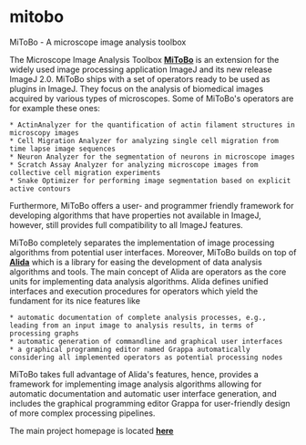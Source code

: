 # mitobo
MiToBo - A microscope image analysis toolbox

The Microscope Image Analysis Toolbox [**MiToBo**](http://www.informatik.uni-halle.de/mitobo) 
is an extension for the widely used image processing application ImageJ and its new release ImageJ 2.0.
MiToBo ships with a set of operators ready to be used as plugins in ImageJ. They focus on the analysis of biomedical images acquired by various types of microscopes.
Some of MiToBo's operators are for example these ones:

    * ActinAnalyzer for the quantification of actin filament structures in microscopy images
    * Cell Migration Analyzer for analyzing single cell migration from time lapse image sequences
    * Neuron Analyzer for the segmentation of neurons in microscope images
    * Scratch Assay Analyzer for analyzing microscope images from collective cell migration experiments
    * Snake Optimizer for performing image segmentation based on explicit active contours 

Furthermore, MiToBo offers a user- and programmer friendly framework for developing algorithms that have properties not available in ImageJ,
however, still provides full compatibility to all ImageJ features.

MiToBo completely separates the implementation of image processing algorithms from potential user interfaces.
Moreover, MiToBo builds on top of [**Alida**](http://www.informatik.uni-halle.de/alida)
 which is a library for easing the development of data analysis algorithms and tools.
The main concept of Alida are operators as the core units for implementing data analysis algorithms.
Alida defines unified interfaces and execution procedures for operators which yield the fundament for its nice features like

    * automatic documentation of complete analysis processes, e.g., leading from an input image to analysis results, in terms of processing graphs
    * automatic generation of commandline and graphical user interfaces
    * a graphical programming editor named Grappa automatically considering all implemented operators as potential processing nodes 

MiToBo takes full advantage of Alida's features, hence, provides a framework for implementing image analysis algorithms allowing for automatic documentation and automatic user interface generation, and includes the graphical programming editor Grappa for user-friendly design of more complex processing pipelines. 

The main project homepage is located [**here**](http://www.informatik.uni-halle.de/mitobo) 
